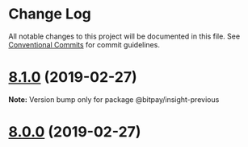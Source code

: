 # Change Log

All notable changes to this project will be documented in this file.
See [Conventional Commits](https://conventionalcommits.org) for commit guidelines.

# [8.1.0](https://github.com/bitpay/bitcore/compare/v5.0.0-beta.44...v8.1.0) (2019-02-27)

**Note:** Version bump only for package @bitpay/insight-previous





# [8.0.0](https://github.com/bitpay/bitcore/compare/v5.0.0-beta.44...v8.0.0) (2019-02-27)
